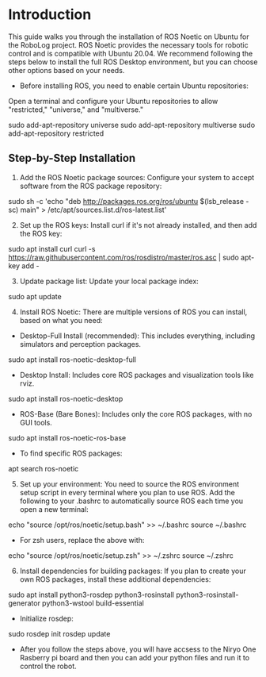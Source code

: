 # Introduction

This guide walks you through the installation of ROS Noetic on Ubuntu for the RoboLog project. ROS Noetic provides the necessary tools for robotic control and is compatible with Ubuntu 20.04. We recommend following the steps below to install the full ROS Desktop environment, but you can choose other options based on your needs.

- Before installing ROS, you need to enable certain Ubuntu repositories:

Open a terminal and configure your Ubuntu repositories to allow "restricted," "universe," and "multiverse."


sudo add-apt-repository universe
sudo add-apt-repository multiverse
sudo add-apt-repository restricted


## Step-by-Step Installation

1. Add the ROS Noetic package sources:
Configure your system to accept software from the ROS package repository:

sudo sh -c 'echo "deb http://packages.ros.org/ros/ubuntu $(lsb_release -sc) main" > /etc/apt/sources.list.d/ros-latest.list'

2. Set up the ROS keys:
Install curl if it's not already installed, and then add the ROS key:

sudo apt install curl
curl -s https://raw.githubusercontent.com/ros/rosdistro/master/ros.asc | sudo apt-key add -


3. Update package list:
Update your local package index:

sudo apt update

4. Install ROS Noetic:
There are multiple versions of ROS you can install, based on what you need:

- Desktop-Full Install (recommended): This includes everything, including simulators and perception packages.

sudo apt install ros-noetic-desktop-full

- Desktop Install: Includes core ROS packages and visualization tools like rviz.

sudo apt install ros-noetic-desktop

- ROS-Base (Bare Bones): Includes only the core ROS packages, with no GUI tools.

sudo apt install ros-noetic-ros-base

- To find specific ROS packages:

apt search ros-noetic

5. Set up your environment:
You need to source the ROS environment setup script in every terminal where you plan to use ROS. Add the following to your .bashrc to automatically source ROS each time you open a new terminal:


echo "source /opt/ros/noetic/setup.bash" >> ~/.bashrc
source ~/.bashrc

- For zsh users, replace the above with:

echo "source /opt/ros/noetic/setup.zsh" >> ~/.zshrc
source ~/.zshrc

6. Install dependencies for building packages:
If you plan to create your own ROS packages, install these additional dependencies:


sudo apt install python3-rosdep python3-rosinstall python3-rosinstall-generator python3-wstool build-essential

- Initialize rosdep:

sudo rosdep init
rosdep update

- After you follow the steps above, you will have accsess to the Niryo One Rasberry pi board and then you can add your python files and run it to control the robot.


